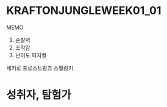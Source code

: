 # KRAFTONJUNGLEWEEK01_01

MEMO
1.	순발력
2.	조작감
3.	난이도
피지컬

세키로
프로스트펑크
스펠렁키

성취자, 탐험가
===========================================================
